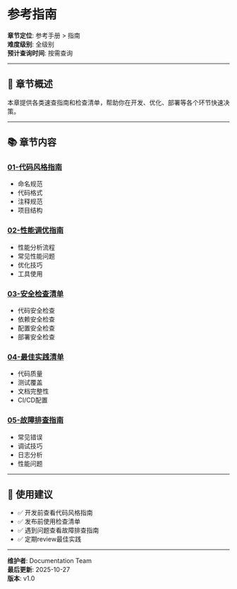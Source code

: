 # 参考指南

**章节定位**: 参考手册 > 指南  
**难度级别**: 全级别  
**预计查询时间**: 按需查询

---

## 📖 章节概述

本章提供各类速查指南和检查清单，帮助你在开发、优化、部署等各个环节快速决策。

---

## 📚 章节内容

### [01-代码风格指南](./01-代码风格指南.md)
- 命名规范
- 代码格式
- 注释规范
- 项目结构

### [02-性能调优指南](./02-性能调优指南.md)
- 性能分析流程
- 常见性能问题
- 优化技巧
- 工具使用

### [03-安全检查清单](./03-安全检查清单.md)
- 代码安全检查
- 依赖安全检查
- 配置安全检查
- 部署安全检查

### [04-最佳实践清单](./04-最佳实践清单.md)
- 代码质量
- 测试覆盖
- 文档完整性
- CI/CD配置

### [05-故障排查指南](./05-故障排查指南.md)
- 常见错误
- 调试技巧
- 日志分析
- 性能问题

---

## 🎯 使用建议

- ✅ 开发前查看代码风格指南
- ✅ 发布前使用检查清单
- ✅ 遇到问题查看故障排查指南
- ✅ 定期review最佳实践

---

**维护者**: Documentation Team  
**最后更新**: 2025-10-27  
**版本**: v1.0

